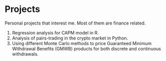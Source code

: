 # Projects
Personal projects that interest me. Most of them are finance related.

1. Regression analysis for CAPM model in R.
2. Analysis of pairs-trading in the crypto market in Python.
3. Using different Monte Carlo methods to price Guaranteed Minimum Withdrawal Benefits (GMWB) products for both discrete and continuous withdrawals.
